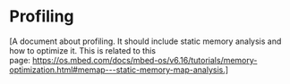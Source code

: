 # Profiling

[A document about profiling. It should include static memory analysis and how to optimize it. This is related to this page: https://os.mbed.com/docs/mbed-os/v6.16/tutorials/memory-optimization.html#memap---static-memory-map-analysis.]

